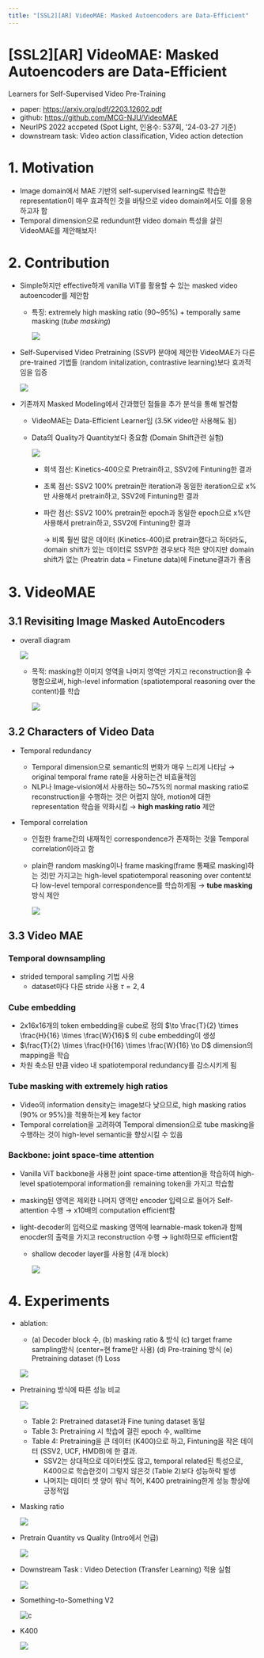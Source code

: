 ```yaml
---
title: "[SSL2][AR] VideoMAE: Masked Autoencoders are Data-Efficient"
---
```

# [SSL2][AR] VideoMAE: Masked Autoencoders are Data-Efficient

Learners for Self-Supervised Video Pre-Training

- paper: https://arxiv.org/pdf/2203.12602.pdf
- github: https://github.com/MCG-NJU/VideoMAE
- NeurIPS 2022 accpeted (Spot Light, 인용수: 537회, '24-03-27 기준)
- downstream task: Video action classification, Video action detection

# 1. Motivation

- Image domain에서 MAE 기반의 self-supervised learning로 학습한 representation이 매우 효과적인 것을 바탕으로 video domain에서도 이를 응용하고자 함
- Temporal dimension으로 redundunt한 video domain 특성을 살린 VideoMAE를 제안해보자!

# 2. Contribution

- Simple하지만 effective하게 vanilla ViT를 활용할 수 있는 masked video autoencoder를 제안함

  - 특징: extremely high masking ratio (90~95%) + temporally same masking (*tube masking*)

    ![](../images/2024-03-27/image-20240327132228485.png)

- Self-Supervised Video Pretraining (SSVP) 분야에 제안한 VideoMAE가 다른 pre-trained 기법들 (random initalization, contrastive learning)보다 효과적임을 입증

  ![](../images/2024-03-27/image-20240327123548339.png)

- 기존까지 Masked Modeling에서 간과했던 점들을 추가 분석을 통해 발견함

  - VideoMAE는 Data-Efficient Learner임 (3.5K video만 사용해도 됨)

  - Data의 Quality가 Quantity보다 중요함 (Domain Shift관련 실험)

    ![](../images/2024-03-27/image-20240327122959025.png)

    - 회색 점선: Kinetics-400으로 Pretrain하고, SSV2에 Fintuning한 결과

    - 초록 점선: SSV2 100% pretrain한 iteration과 동일한 iteration으로 x%만 사용해서 pretrain하고, SSV2에 Fintuning한 결과

    - 파란 점선: SSV2 100% pretrain한 epoch과 동일한 epoch으로 x%만 사용해서 pretrain하고, SSV2에 Fintuning한 결과

      $\to$ 비록 훨씬 많은 데이터 (Kinetics-400)로 pretrain했다고 하더라도, domain shift가 있는 데이터로 SSVP한 경우보다 적은 양이지만 domain shift가 없는 (Preatrin data = Finetune data)에 Finetune결과가 좋음

# 3. VideoMAE

## 3.1 Revisiting Image Masked AutoEncoders

- overall diagram

  ![](../images/2024-03-27/image-20240327125031297.png)

  - 목적: masking한 이미지 영역을 나머지 영역만 가지고 reconstruction을 수행함으로써, high-level information (spatiotemporal reasoning over the content)를 학습

    ![](../images/2024-03-27/image-20240327125555414.png)



## 3.2 Characters of Video Data

- Temporal redundancy

  - Temporal dimension으로 semantic의 변화가 매우 느리게 나타남 $\to$ original temporal frame rate을 사용하는건 비효율적임
  - NLP나 Image-vision에서 사용하는 50~75%의 normal masking ratio로 reconstruction을 수행하는 것은 어렵지 않아, motion에 대한 representation 학습을 약화시킴 $\to$ **high masking ratio** 제안 

- Temporal correlation

  - 인접한 frame간의 내재적인 correspondence가 존재하는 것을 Temporal correlation이라고 함

  - plain한 random masking이나 frame masking(frame 통째로 masking)하는 것)만 가지고는 high-level spatiotemporal reasoning over content보다 low-level temporal correspondence를 학습하게됨 $\to$ **tube masking**방식 제안

    ![](../images/2024-03-27/image-20240327123422353.png)



## 3.3 Video MAE

### Temporal downsampling

- strided temporal sampling 기법 사용 
  - dataset마다 다른 stride 사용 $\tau =2, 4$

### Cube embedding

-  2x16x16개의 token embedding을 cube로 정의 $\to \frac{T}{2} \times \frac{H}{16} \times \frac{W}{16}$ 의 cube embedding이 생성
-  $\frac{T}{2} \times \frac{H}{16} \times \frac{W}{16} \to D$ dimension의 mapping을 학습
-  차원 축소된 만큼 video 내 spatiotemporal redundancy를 감소시키게 됨

### Tube masking with extremely high ratios

- Video의 information density는 image보다 낮으므로, high masking ratios (90% or 95%)을 적용하는게 key factor
- Temporal correlation을 고려하여 Temporal dimension으로 tube masking을 수행하는 것이 high-level semantic을 향상시킬 수 있음

### Backbone: joint space-time attention

- Vanilla ViT backbone을 사용한 joint space-time attention을 학습하여 high-level spatiotemporal information을 remaining token을 가지고 학습함

- masking된 영역은 제외한 나머지 영역만 encoder 입력으로 들어가 Self-attention 수행 $\to$ x10배의 computation efficient함

- light-decoder의 입력으로 masking 영역에 learnable-mask token과 함께 enocder의 출력을 가지고 reconstruction 수행 $\to$ light하므로 efficient함

  - shallow decoder layer를 사용함 (4개 block)

    ![](../images/2024-03-27/image-20240327133505183.png)

# 4. Experiments

- ablation: 

  - (a) Decoder block 수, (b) masking ratio & 방식 (c) target frame sampling방식 (center=현 frame만 사용) (d) Pre-training 방식 (e) Pretraining dataset (f) Loss

  ![](../images/2024-03-27/image-20240327133535785.png)

  

- Pretraining 방식에 따른 성능 비교

  ![](../images/2024-03-27/image-20240327133604529.png)

  - Table 2: Pretrained dataset과 Fine tuning dataset 동일
  - Table 3: Pretraining 시 학습에 걸린 epoch 수, walltime
  - Table 4: Pretraining을 큰 데이터 (K400)으로 하고, Fintuning을 작은 데이터 (SSV2, UCF, HMDB)에 한 결과.
    - SSV2는 상대적으로 데이터셋도 많고, temporal related된 특성으로, K400으로 학습한것이 그렇지 않은것 (Table 2)보다 성능하락 발생
    - 나머지는 데이터 셋 양이 워낙 적어, K400 pretraining한게 성능 향상에 긍정적임

- Masking ratio

  ![](../images/2024-03-27/image-20240327133954617.png)

- Pretrain Quantity vs Quality (Intro에서 언급)

  ![](../images/2024-03-27/image-20240327122959025.png)

- Downstream Task : Video Detection (Transfer Learning) 적용 실험

  ![](../images/2024-03-27/image-20240327134049424.png)

- Something-to-Something V2

  ![c](../images/2024-03-27/image-20240327134117629.png)

- K400

  ![](../images/2024-03-27/image-20240327134138812.png)

